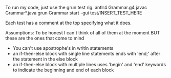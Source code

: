 To run my code, just use the grun test rig:
    antlr4 Grammar.g4
    javac Grammar*.java
    grun Grammar start -gui test/INSERT_TEST_HERE



Each test has a comment at the top specifying what it does.



Assumptions:
To be honest I can't think of all of them at the moment BUT these are the ones that come to mind
- You can't use apostrophe's in writln statements
- an if-then-else block with single line statements ends with 'end;' after the statement in the else block
- an if-then-else block with multiple lines uses 'begin' and 'end' keywords to indicate the beginning and end of each block